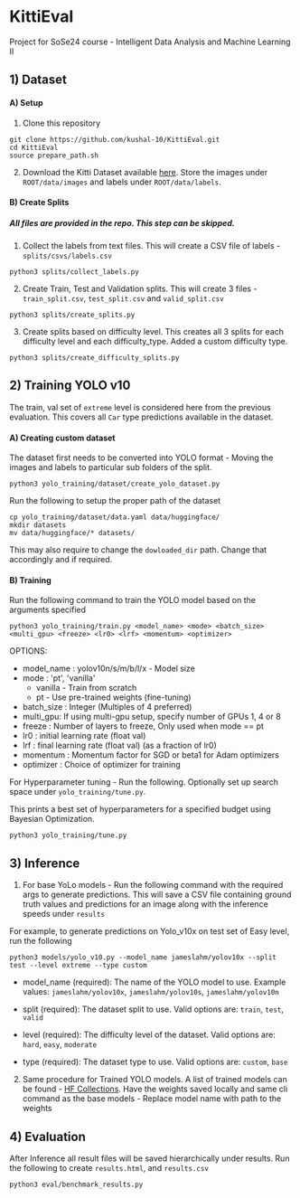 # KittiEval
Project for SoSe24 course - Intelligent Data Analysis and Machine Learning II

## 1) Dataset

#### A) Setup

1) Clone this repository

```
git clone https://github.com/kushal-10/KittiEval.git
cd KittiEval
source prepare_path.sh
```

2) Download the Kitti Dataset available [here](https://www.cvlibs.net/datasets/kitti/eval_object.php?obj_benchmark=3d). 
Store the images under `ROOT/data/images` and labels under `ROOT/data/labels`.


#### B) Create Splits

##### All files are provided in the repo. This step can be skipped. 

1) Collect the labels from text files. This will create a CSV file of labels - `splits/csvs/labels.csv` 
```
python3 splits/collect_labels.py
```

2) Create Train, Test and Validation splits. This will create 3 files - `train_split.csv`, `test_split.csv` and `valid_split.csv`
```
python3 splits/create_splits.py
```

3) Create splits based on difficulty level. This creates all 3 splits for each difficulty level and each difficulty_type.
Added a custom difficulty type.
```
python3 splits/create_difficulty_splits.py
```

## 2) Training YOLO v10

The train, val set of `extreme` level is considered here from the previous evaluation. This covers all `Car` type predictions available in the dataset.

#### A) Creating custom dataset

The dataset first needs to be converted into YOLO format - Moving the images and labels to particular sub folders of the split.

```
python3 yolo_training/dataset/create_yolo_dataset.py
```

Run the following to setup the proper path of the dataset
```
cp yolo_training/dataset/data.yaml data/huggingface/
mkdir datasets
mv data/huggingface/* datasets/
```
This may also require to change the `dowloaded_dir` path. Change that accordingly and if required.

#### B) Training

Run the following command to train the YOLO model based on the arguments specified

```
python3 yolo_training/train.py <model_name> <mode> <batch_size> <multi_gpu> <freeze> <lr0> <lrf> <momentum> <optimizer>
```
OPTIONS:
- model_name : yolov10n/s/m/b/l/x - Model size
- mode : 'pt', 'vanilla' 
  - vanilla - Train from scratch
  - pt - Use pre-trained weights (fine-tuning)
- batch_size : Integer (Multiples of 4 preferred)
- multi_gpu: If using multi-gpu setup, specify number of GPUs 1, 4 or 8
- freeze : Number of layers to freeze, Only used when mode == pt
- lr0 : initial learning rate (float val)
- lrf : final learning rate (float val) (as a fraction of lr0)
- momentum : Momentum factor for SGD or beta1 for Adam optimizers
- optimizer : Choice of optimizer for training

For Hyperparameter tuning - Run the following. Optionally set up search space under `yolo_training/tune.py`.

This prints a best set of hyperparameters for a specified budget using Bayesian Optimization.
```
python3 yolo_training/tune.py
```

## 3) Inference

1) For base YoLo models - Run the following command with the required args to generate predictions. This will save 
a CSV file containing ground truth values and predictions for an image along with the inference speeds under `results`

For example, to generate predictions on Yolo_v10x on test set of Easy level, run the following
```
python3 models/yolo_v10.py --model_name jameslahm/yolov10x --split test --level extreme --type custom
```
- model_name (required): The name of the YOLO model to use. Example values: `jameslahm/yolov10x`, `jameslahm/yolov10s`, `jameslahm/yolov10n`

- split (required): The dataset split to use. Valid options are: `train`, `test`, `valid`

- level (required): The difficulty level of the dataset. Valid options are: `hard`, `easy`, `moderate`

- type (required): The dataset type to use. Valid options are: `custom`, `base`

2) Same procedure for Trained YOLO models. A list of trained models can be found - [HF Collections](https://huggingface.co/collections/Koshti10/yolo-v10-trained-66b259715ab1dc49cd85e2ac). Have the weights saved locally and same cli command as the base models - Replace model name with path to the weights
## 4) Evaluation

After Inference all result files will be saved hierarchically under results. Run the following to create `results.html`, and `results.csv`

```
python3 eval/benchmark_results.py
```

